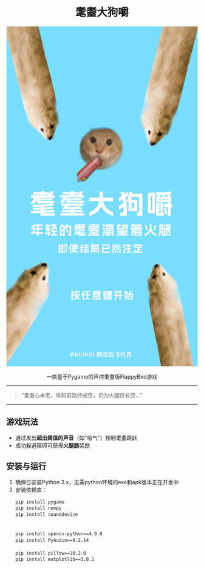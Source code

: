 # <div align="center">耄耋大狗嚼</div>

![游戏标题](title.png)

<div align="center">
一款基于Pygame的声控耄耋版FlappyBird游戏
</div>

---

> "耄耋心未老，纵知前路终成空，仍为火腿跃长空..."

---

## 游戏玩法

- 通过发出**超出阈值的声音**（如"哈气"）控制耄耋跳跃
- 成功躲避障碍可获得**火腿肠**奖励


## 安装与运行

1. 确保已安装Python 3.x，无需python环境的exe和apk版本正在开发中
2. 安装依赖库：
   ```bash
   pip install pygame
   pip install numpy
   pip install sounddevice


   pip install opencv-python==4.9.0
   pip install PyAudio==0.2.14

   pip install pillow==10.2.0
   pip install matplotlib==3.8.2
